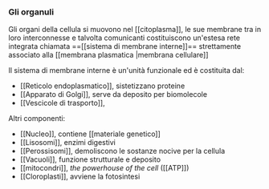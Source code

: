 ### Gli organuli
Gli organi della cellula si muovono nel [[citoplasma]], le sue membrane tra in loro interconnesse e talvolta comunicanti costituiscono un'estesa rete integrata chiamata ==[[sistema di membrane interne]]== strettamente associato alla [[membrana plasmatica |membrana cellulare]] 

Il sistema di membrane interne è un'unità funzionale ed è costituita dal:
* [[Reticolo endoplasmatico]],	sistetizzano proteine
* [[Apparato di Golgi]], serve da deposito per biomolecole
* [[Vescicole di trasporto]],

 Altri componenti:
* [[Nucleo]], contiene [[materiale genetico]]
* [[Lisosomi]], enzimi digestivi
* [[Perossisomi]], demoliscono le sostanze nocive per la cellula
* [[Vacuoli]], funzione strutturale e deposito
* [[mitocondri]], _the powerhouse of the cell_ ([[ATP]])
* [[Cloroplasti]], avviene la fotosintesi
